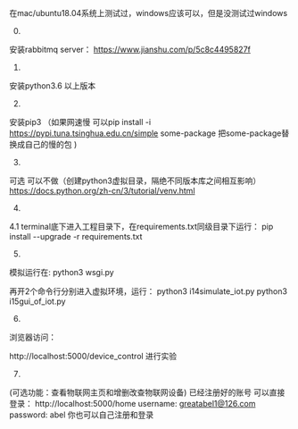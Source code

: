 在mac/ubuntu18.04系统上测试过，windows应该可以，但是没测试过windows

0.
安装rabbitmq server：
https://www.jianshu.com/p/5c8c4495827f

1.
安装python3.6 以上版本

2. 
安装pip3 
（如果网速慢 可以pip install -i https://pypi.tuna.tsinghua.edu.cn/simple some-package  把some-package替换成自己的慢的包 )

3.
可选  可以不做（创建python3虚拟目录，隔绝不同版本库之间相互影响）
https://docs.python.org/zh-cn/3/tutorial/venv.html

4.
4.1
terminal底下进入工程目录下，在requirements.txt同级目录下运行：
pip install --upgrade -r requirements.txt

5.
模拟运行在:
python3 wsgi.py

再开2个命令行分别进入虚拟环境，运行：
python3 i14simulate_iot.py
python3 i15gui_of_iot.py

6.
浏览器访问：

http://localhost:5000/device_control
进行实验


7.
(可选功能：查看物联网主页和增删改查物联网设备)
已经注册好的账号 可以直接登录：
http://localhost:5000/home
username: greatabel1@126.com 
password: abel
你也可以自己注册和登录

